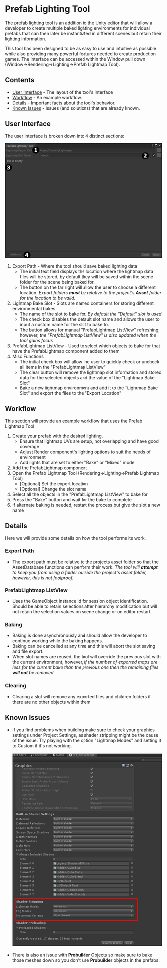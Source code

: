 # Prefab Lighting Tool

The prefab lighting tool is an addition to the Unity editor that will allow a developer to create multiple baked lighting environments for individual prefabs that can then later be instantiated in different scenes but retain their lighting information.

This tool has been designed to be as easy to use and intuitive as possible while also providing many powerful features needed to create production games.  The interface can be accessed within the Window pull down (Window->Rendering->Lighting->Prefab Lightmap Tool).

## Contents
* [User Interface](#user-interface "User Interface") - The layout of the tool's interface
* [Workflow](#workflow "Workflow") - An example workflow.
* [Details](#details "Details") - Important facts about the tool's behavior.
* [Known Issues](#known-issues "Known Issues") - Issues (and solutions) that are already known.


## User Interface

The user interface is broken down into 4 distinct sections:

![Graphics Settings](./assets/images/prefablightmaptool.png)

1. Export Path - Where the tool should save baked lighting data
	- The initial text field displays the location where the lightmap data files will be stored, by default they will be saved within the scene folder for the scene being baked for.
	- The button on the far right will allow the user to choose a different location.  *Export folders **must** be relative to the project's **Asset** folder for the location to be valid.*
2. Lightmap Bake Slot - Slots are named containers for storing different environmental bakes
	- The name of the slot to bake for. *By default the "Default" slot is used*
	- The check box disables the default slot name and allows the user to input a custom name for the slot to bake to.
	- The button allows for manual "PrefabLightmap ListView" refreshing, however, *the "PrefabLightmap ListView" is also updated when the tool gains focus*
3. PrefabLightmap ListView - Used to select which objects to bake for that have the PrefabLightmap component added to them
4. Misc Functions
	- The initial check box will allow the user to quickly check or uncheck all items in the "PrefabLightmap ListView"
	- The clear button will remove the lightmap slot information and stored data for the selected objects and the value of the "Lightmap Bake Slot"
	- Bake a new lightmap environment and add it to the "Lightmap Bake Slot" and export the files to the "Export Location"


## Workflow

This section will provide an example workflow that uses the Prefab Lightmap Tool

1. Create your prefab with the desired lighting.
	- Ensure that lightmap UVs are setup, not overlapping and have good coverage
	- Adjust Render component's lighting options to suit the needs of environment
	- Add lights that are set to either "Bake" or "Mixed" mode
2. Add the PrefabLightmap component
3. Open the Prefab Lightmap Tool (Rendering->Lighting->Prefab Lightmap Tool)
	- [Optional] Set the export location
	- [Optional] Change the slot name
4. Select all the objects in the "PrefabLightmap ListView" to bake for
5. Press the "Bake" button and wait for the bake to complete
6. If alternate baking is needed, restart the process but give the slot a new name


## Details

Here we will provide some details on how the tool performs its work.

### Export Path

* The export path must be relative to the projects asset folder so that the AssetDatabase functions can perform their work.  *The tool will **attempt** to keep you from using a folder outside the project's asset folder, however, this is not foolproof.*

### PrefabLightmap ListView

* Uses the GameObject instance id for session object identification.   Should be able to retain selections after hierarchy modification but will not retain the selection values on scene change or on editor restart.

### Baking

* Baking is done asynchronously and should allow the developer to continue working while the baking happens.
* Baking can be cancelled at any time and this will abort the slot saving and file export.
* When slot names are reused, the tool will override the previous slot with the current environment, however, *if the number of exported maps are less for the current bake than the previous one then the remaining files **will not** be removed*

### Clearing

* Clearing a slot will remove any exported files and children folders if there are no other objects within them


## Known Issues

* If you find problems when building make sure to check your graphics settings under Project Settings, as shader stripping might be the cause of the issue. Try playing with the option "Lightmap Modes" and setting it to Custom if it's not working. <br/><br/>![Graphics Settings](./assets/images/projectsettings.shaders.png)<br/><br/>
* There is also an issue with **Probuilder** Objects so make sure to bake those meshes down so you don't use **Probuilder** objects in the prefabs.